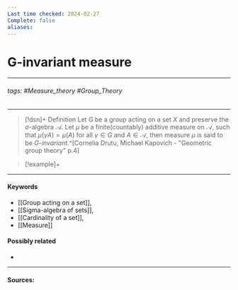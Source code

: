 ```yaml
---
Last time checked: 2024-02-27
Complete: false
aliases:
---
```

# G-invariant measure
***
###### tags: #Measure_theory #Group_Theory 
***
>[!dsn]+ Definition
>Let $G$ be a group acting on a set $X$ and preserve the $\sigma$-algebra $\mathcal{A}$. Let $\mu$ be a finite(countably) additive measure on $\mathcal{A}$, such that $\mu(\gamma A)=\mu(A)$ for all $\gamma\in G$ and $A\in\mathcal{A}$, then measure $\mu$ is said to be $G$*-invariant*.^[Cornelia Drutu, Michael Kapovich - "Geometric group theory" p.4]

>[!example]+ 
>
***
#### Keywords
- [[Group acting on a set]],
- [[Sigma-algebra of sets]],
- [[Cardinality of a set]],
- [[Measure]]
#### Possibly related
- 
***
#### Sources: